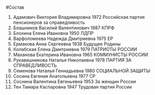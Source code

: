 #Состав
1. Адамович Виктория Владимировна 1972 Российская партия пенсионеров за справедливость
2. Блашников Василий Валентинович 1987 КПРФ
3. Блохина Елена Ивановна 1950 ЛДПР
4. Варфоломеева Надежда Дмитриевна 1975 ЕР
5. Ермакова Анна Сергеевна 1938 Будущее Родины
6. Колабская Елена Дмитриевна 1979 ПАТРИОТЫ РОССИИ
7. Маханова Екатерина Ивановна 1965 КОММУНИСТЫ РОССИИ
8. Рукавишникова Наталья Николаевна 1978 ПАРТИЯ ЗА СПРАВЕДЛИВОСТЬ
9. Семенова Наталья Геннадьевна 1980 СОЦИАЛЬНОЙ ЗАЩИТЫ
10. Сосина Евгения Анатольевна 1977 СР
11. Соснина Валентина Евгеньевна 1953 За женщин России
12. Тен Тамара Каспаровна 1947 Трудовая партия России
